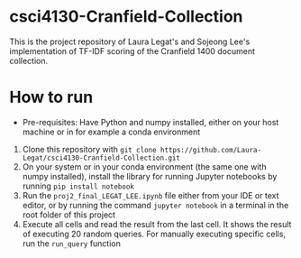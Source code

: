 # csci4130-Cranfield-Collection

This is the project repository of Laura Legat's and Sojeong Lee's implementation of TF-IDF scoring of the Cranfield 1400 document collection.

# How to run

- Pre-requisites: Have Python and numpy installed, either on your host machine or in for example a conda environment

1. Clone this repository with `git clone https://github.com/Laura-Legat/csci4130-Cranfield-Collection.git`
2. On your system or in your conda environment (the same one with numpy installed), install the library for running Jupyter notebooks by running `pip install notebook` 
3. Run the `proj2_final_LEGAT_LEE.ipynb` file either from your IDE or text editor, or by running the command `jupyter notebook` in a terminal in the root folder of this project
4. Execute all cells and read the result from the last cell. It shows the result of executing 20 random queries. For manually executing specific cells, run the `run_query` function
